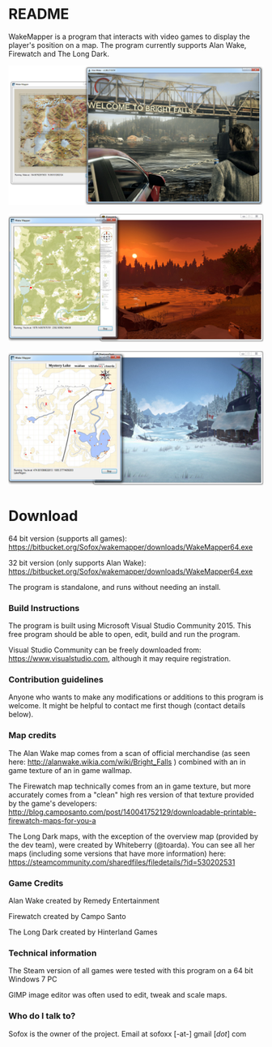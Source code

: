 # README #

WakeMapper is a program that interacts with video games to display the player's position on a map. The program currently supports Alan Wake, Firewatch and The Long Dark.


![Scheme](Images/WakeMapperScreenshot1.jpg)

![Scheme](Images/WakeMapperScreenshot4.jpg)

![Scheme](Images/WakeMapperScreenshot5.jpg)

# Download #
64 bit version (supports all games): https://bitbucket.org/Sofox/wakemapper/downloads/WakeMapper64.exe

32 bit version (only supports Alan Wake): https://bitbucket.org/Sofox/wakemapper/downloads/WakeMapper64.exe

The program is standalone, and runs without needing an install.

### Build Instructions ###

The program is built using Microsoft Visual Studio Community 2015. This free program should be able to open, edit, build and run the program.

Visual Studio Community can be freely downloaded from: https://www.visualstudio.com, although it may require registration.

### Contribution guidelines ###

Anyone who wants to make any modifications or additions to this program is welcome. It might be helpful to contact me first though (contact details below).


### Map credits ###
The Alan Wake map comes from a scan of official merchandise (as seen here: http://alanwake.wikia.com/wiki/Bright_Falls ) combined with an in game texture of an in game wallmap.

The Firewatch map technically comes from an in game texture, but more accurately comes from a "clean" high res version of that texture provided by the game's developers: http://blog.camposanto.com/post/140041752129/downloadable-printable-firewatch-maps-for-you-a

The Long Dark maps, with the exception of the overview map (provided by the dev team), were created by Whiteberry (@toarda). You can see all her maps (including some versions that have more information) here: https://steamcommunity.com/sharedfiles/filedetails/?id=530202531

### Game Credits ###

Alan Wake created by Remedy Entertainment

Firewatch created by Campo Santo

The Long Dark created by Hinterland Games

### Technical information ###

The Steam version of all games were tested with this program on a 64 bit Windows 7 PC

GIMP image editor was often used to edit, tweak and scale maps.

### Who do I talk to? ###

Sofox is the owner of the project. Email at sofoxx [-at-] gmail [*dot*] com